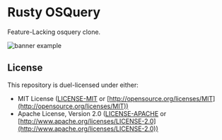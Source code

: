 # Rusty OSQuery

Feature-Lacking osquery clone.

![banner example](https://github.com/Summer-of-Rust/s22-rusty-osquery/blob/main/banner_screenshot.png)

## License

This repository is duel-licensed under either:

* MIT License ([LICENSE-MIT](LICENSE-MIT) or [http://opensource.org/licenses/MIT](http://opensource.org/licenses/MIT))
* Apache License, Version 2.0 ([LICENSE-APACHE](LICENSE-APACHE) or [http://www.apache.org/licenses/LICENSE-2.0](http://www.apache.org/licenses/LICENSE-2.0))
